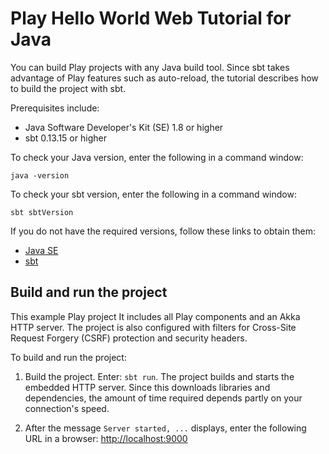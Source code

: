 # Play Hello World Web Tutorial for Java

You can build Play projects with any Java build tool. Since sbt takes advantage of Play features such as auto-reload, the tutorial describes how to build the project with sbt.

Prerequisites include:

- Java Software Developer's Kit (SE) 1.8 or higher
- sbt 0.13.15 or higher

To check your Java version, enter the following in a command window:

`java -version`

To check your sbt version, enter the following in a command window:

`sbt sbtVersion`

If you do not have the required versions, follow these links to obtain them:

- [Java SE](http://www.oracle.com/technetwork/java/javase/downloads/index.html)
- [sbt](http://www.scala-sbt.org/download.html)

## Build and run the project

This example Play project It includes all Play components and an Akka HTTP server. The project is also configured with filters for Cross-Site Request Forgery (CSRF) protection and security headers.

To build and run the project:

1. Build the project. Enter: `sbt run`. The project builds and starts the embedded HTTP server. Since this downloads libraries and dependencies, the amount of time required depends partly on your connection's speed.

2. After the message `Server started, ...` displays, enter the following URL in a browser: <http://localhost:9000>
